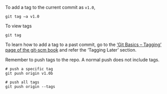To add a tag to the current commit as `v1.0`,

```
git tag –a v1.0
```

To view tags
```
git tag
```

To learn how to add a tag to a past commit, go to the [‘Git Basics – Tagging’ page of the git-scm book](https://git-scm.com/book/en/v2/Git-Basics-Tagging) and refer the ‘Tagging Later’ section.

<box type="warning">

Remember to push tags to the repo. A normal push does not include tags.
```
# push a specific tag
git push origin v1.0b

# push all tags
git push origin --tags
```
</box>
